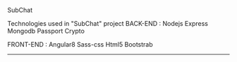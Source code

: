 SubChat

Technologies used in "SubChat" project
BACK-END :
Nodejs
Express
Mongodb
Passport
Crypto



FRONT-END :
Angular8
Sass-css
Html5
Bootstrab


---------------------------------